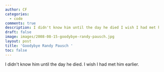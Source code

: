 ```yaml
---
author: CF
categories:
  - code
comments: true
description: I didn't know him until the day he died I wish I had met him earlier...
draft: false
image: images/2008-08-15-goodybye-randy-pausch.jpg
layout: post
title: 'Goodybye Randy Pausch '
toc: false
---
```

    
I didn't know him until the day he died. I wish I had met him earlier.    
